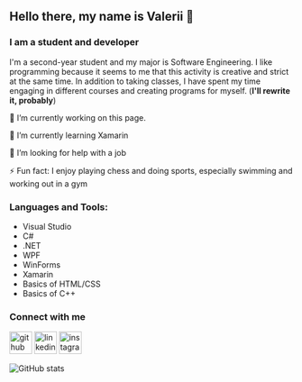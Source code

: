 ## Hello there, my name is Valerii 👋

### I am a student and developer

I'm a second-year student and my major is Software Engineering. I like programming because it seems to me that this activity is creative and strict at
the same time. In addition to taking classes, I have spent my time engaging in different courses and creating
programs for myself. (**I'll rewrite it, probably**)

🔭 I’m currently working on this page. 

🌱 I’m currently learning Xamarin 

🤔 I’m looking for help with a job 

⚡ Fun fact: I enjoy playing chess and doing sports, especially swimming and working out in a gym

### Languages and Tools:

- Visual Studio
- C#
- .NET
- WPF
- WinForms
- Xamarin
- Basics of HTML/CSS
- Basics of C++

### Connect with me

[<img src='https://cdn.jsdelivr.net/npm/simple-icons@3.0.1/icons/github.svg' alt='github' height='40'>](https://github.com/v-andrusenko)  [<img src='https://cdn.jsdelivr.net/npm/simple-icons@3.0.1/icons/linkedin.svg' alt='linkedin' height='40'>](https://www.linkedin.com/in/https://www.linkedin.com/in/valerii-andrusenko-4969b4212//)  [<img src='https://cdn.jsdelivr.net/npm/simple-icons@3.0.1/icons/instagram.svg' alt='instagram' height='40'>](https://www.instagram.com/https://www.instagram.com/howyouddoing/)  

![GitHub stats](https://github-readme-stats.vercel.app/api?username=v-andrusenko&show_icons=true)  
